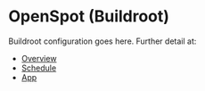 # OpenSpot (Buildroot)
Buildroot configuration goes here. Further detail at:
- [Overview](https://github.com/cu-ecen-aeld/final-project-nestoralfaro/wiki/Project-Overview)
- [Schedule](https://github.com/users/nestoralfaro/projects/1/views/1?groupedBy%5BcolumnId%5D=125354434)
- [App](https://github.com/nestoralfaro/final-project-assignment-nestoralfaro)
